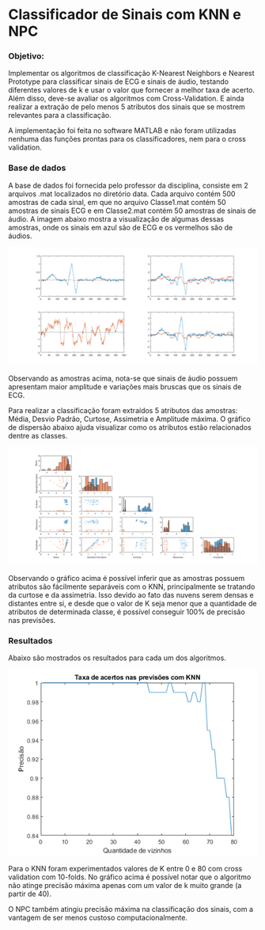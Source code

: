 # Classificador de Sinais com KNN e NPC

### Objetivo:
  Implementar os algoritmos de classificação K-Nearest Neighbors e Nearest Prototype para classificar sinais de ECG e sinais de áudio, testando diferentes valores de k e usar o valor que fornecer a melhor taxa de acerto. Além disso, deve-se avaliar os algoritmos com Cross-Validation. E ainda realizar a extração de pelo menos 5 atributos dos sinais que se mostrem relevantes para a classificação.
  
A implementação foi feita no software MATLAB e não foram utilizadas nenhuma das funções prontas para os classificadores, nem para o cross validation.

### Base de dados
A base de dados foi fornecida pelo professor da disciplina, consiste em 2 arquivos .mat localizados no diretório data. Cada arquivo contém 500 amostras de cada sinal, em que no arquivo Classe1.mat contém 50 amostras de sinais ECG e em Classe2.mat contém 50 amostras de sinais de áudio. A imagem abaixo mostra a visualização de algumas dessas amostras, onde os sinais em azul são de ECG e os vermelhos são de áudios.

![Exemplos de amostras](https://github.com/Igorlinharesb/Classificador-de-Sinais-com-KNN/blob/master/images/signals.png)

Observando as amostras acima, nota-se que sinais de áudio possuem apresentam maior amplitude e variações mais bruscas que os sinais de ECG.

Para realizar a classificação foram extraídos 5 atributos das amostras: Média, Desvio Padrão, Curtose, Assimetria e Amplitude máxima. O gráfico de dispersão abaixo ajuda visualizar como os atributos estão relacionados dentre as classes.

![Gráficos de Dispersão e Histogramas](https://github.com/Igorlinharesb/Classificador-de-Sinais-com-KNN/blob/master/images/paiplots.png)

Observando o gráfico acima é possível inferir que as amostras possuem atributos são fácilmente separáveis com o KNN, principalmente se tratando da curtose e da assimetria. Isso devido ao fato das nuvens serem densas e distantes entre si, e desde que o valor de K seja menor que a quantidade de atributos de determinada classe, é possível conseguir 100% de precisão nas previsões.

### Resultados

Abaixo são mostrados os resultados para cada um dos algoritmos.

![Resultados KNN](https://github.com/Igorlinharesb/Classificador-de-Sinais-com-KNN/blob/master/images/results_knn.png)

Para o KNN foram experimentados valores de K entre 0 e 80 com cross validation com 10-folds. No gráfico acima é possível notar que o algoritmo não atinge precisão máxima apenas com um valor de k muito grande (a partir de 40). 

O NPC também atingiu precisão máxima na classificação dos sinais, com a vantagem de ser menos custoso computacionalmente.
